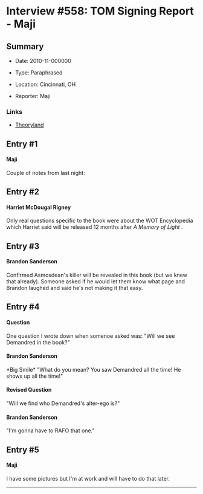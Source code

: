 # Interview #558: TOM Signing Report - Maji

## Summary

- Date: 2010-11-000000

- Type: Paraphrased

- Location: Cincinnati, OH

- Reporter: Maji

### Links

- [Theoryland](http://www.theoryland.com/vbulletin/showthread.php?p=122265#poststop)


## Entry #1

#### Maji

Couple of notes from last night:

## Entry #2

#### Harriet McDougal Rigney

Only real questions specific to the book were about the WOT Encyclopedia which Harriet said will be released 12 months after
*A Memory of Light*
.

## Entry #3

#### Brandon Sanderson

Confirmed Asmosdean's killer will be revealed in this book (but we knew that already). Someone asked if he would let them know what page and Brandon laughed and said he's not making it that easy.

## Entry #4

#### Question

One question I wrote down when somenoe asked was: "Will we see Demandred in the book?"

#### Brandon Sanderson

\*Big Smile\* "What do you mean? You saw Demandred all the time! He shows up all the time!"

#### Revised Question

"Will we find who Demandred's alter-ego is?"

#### Brandon Sanderson

"I'm gonna have to RAFO that one."

## Entry #5

#### Maji

I have some pictures but I'm at work and will have to do that later.


---

